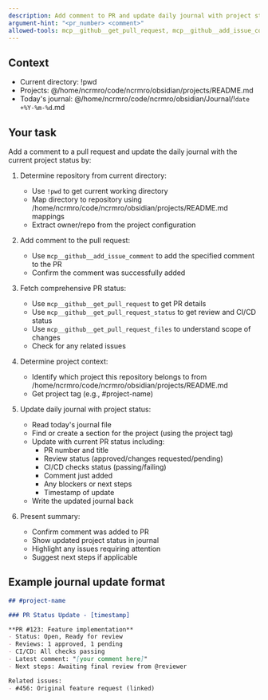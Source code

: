 ```yaml
---
description: Add comment to PR and update daily journal with project status
argument-hint: "<pr_number> <comment>"
allowed-tools: mcp__github__get_pull_request, mcp__github__add_issue_comment, mcp__github__get_pull_request_status, mcp__github__get_pull_request_files, mcp__github__list_issues
---
```


## Context

- Current directory: !pwd
- Projects: @/home/ncrmro/code/ncrmro/obsidian/projects/README.md
- Today's journal: @/home/ncrmro/code/ncrmro/obsidian/Journal/!`date +%Y-%m-%d`.md

## Your task

Add a comment to a pull request and update the daily journal with the current project status by:

1. Determine repository from current directory:
   - Use `!pwd` to get current working directory
   - Map directory to repository using /home/ncrmro/code/ncrmro/obsidian/projects/README.md mappings
   - Extract owner/repo from the project configuration

2. Add comment to the pull request:
   - Use `mcp__github__add_issue_comment` to add the specified comment to the PR
   - Confirm the comment was successfully added

3. Fetch comprehensive PR status:
   - Use `mcp__github__get_pull_request` to get PR details
   - Use `mcp__github__get_pull_request_status` to get review and CI/CD status
   - Use `mcp__github__get_pull_request_files` to understand scope of changes
   - Check for any related issues

4. Determine project context:
   - Identify which project this repository belongs to from /home/ncrmro/code/ncrmro/obsidian/projects/README.md
   - Get project tag (e.g., #project-name)

5. Update daily journal with project status:
   - Read today's journal file
   - Find or create a section for the project (using the project tag)
   - Update with current PR status including:
     - PR number and title
     - Review status (approved/changes requested/pending)
     - CI/CD checks status (passing/failing)
     - Comment just added
     - Any blockers or next steps
     - Timestamp of update
   - Write the updated journal back

6. Present summary:
   - Confirm comment was added to PR
   - Show updated project status in journal
   - Highlight any issues requiring attention
   - Suggest next steps if applicable

## Example journal update format

```markdown
## #project-name

### PR Status Update - [timestamp]

**PR #123: Feature implementation**
- Status: Open, Ready for review
- Reviews: 1 approved, 1 pending
- CI/CD: All checks passing
- Latest comment: "[your comment here]"
- Next steps: Awaiting final review from @reviewer

Related issues:
- #456: Original feature request (linked)
```